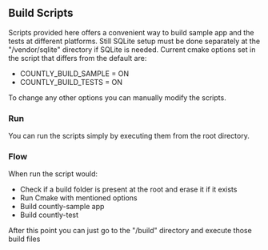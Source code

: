 ## Build Scripts

Scripts provided here offers a convenient way to build sample app and the tests at different platforms.
Still SQLite setup must be done separately at the "/vendor/sqlite" directory if SQLite is needed.
Current cmake options set in the script that differs from the default are:

- COUNTLY_BUILD_SAMPLE = ON
- COUNTLY_BUILD_TESTS = ON

To change any other options you can manually modify the scripts.

### Run

You can run the scripts simply by executing them from the root directory.

### Flow

When run the script would:

- Check if a build folder is present at the root and erase it if it exists
- Run Cmake with mentioned options
- Build countly-sample app
- Build countly-test

After this point you can just go to the "/build" directory and execute those build files
